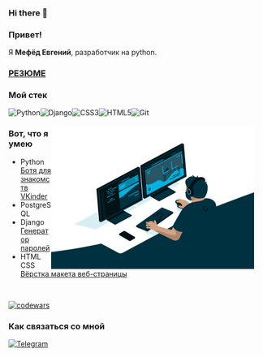 ### Hi there 👋

<!--
**heavenyoung1/heavenyoung1** is a ✨ _special_ ✨ repository because its `README.md` (this file) appears on your GitHub profile.

Here are some ideas to get you started:

- 🔭 I’m currently working on ...
- 🌱 I’m currently learning ...
- 👯 I’m looking to collaborate on ...
- 🤔 I’m looking for help with ...
- 💬 Ask me about ...
- 📫 How to reach me: ...
- 😄 Pronouns: ...
- ⚡ Fun fact: ...
-->

### Привет!

Я <b>Мефёд Евгений</b>, разработчик на python.

### [РЕЗЮМЕ](https://hh.ru/resume/87b1a34cff098511d10039ed1f59636f52664c)

### Мой стек
![Python](https://img.shields.io/badge/python-3670A0?style=for-the-badge&logo=python&logoColor=ffdd54)![Django](https://img.shields.io/badge/django-%23092E20.svg?style=for-the-badge&logo=django&logoColor=white)![CSS3](https://img.shields.io/badge/css3-%231572B6.svg?style=for-the-badge&logo=css3&logoColor=white)![HTML5](https://img.shields.io/badge/html5-%23E34F26.svg?style=for-the-badge&logo=html5&logoColor=white)![Git](https://img.shields.io/badge/git-%23F05033.svg?style=for-the-badge&logo=git&logoColor=white)
<div style="margin: 20px"><img align="right" alt="GIF" src="https://github.com/aiminaev/aiminaev/blob/main/code.gif?raw=true" width="400" height="280"  /></div>

### Вот, что я умею
- Python [Ботя для знакомств VKinder](https://github.com/aiminaev/vkinder)
- PostgreSQL
- Django [Генератор паролей](https://github.com/heavenyoung1/django_password_generator)
- HTML CSS [Вёрстка макета веб-страницы](https://github.com/heavenyoung1/WebSite)

<br/>  

[![codewars](https://www.codewars.com/users/aiminaev/badges/large)](https://www.codewars.com/users/heavenyoung1)

### Как связаться со мной

[![Telegram](https://img.shields.io/badge/Telegram-2CA5E0?style=for-the-badge&logo=telegram&logoColor=white)](https://t.me/heavenyoung)
